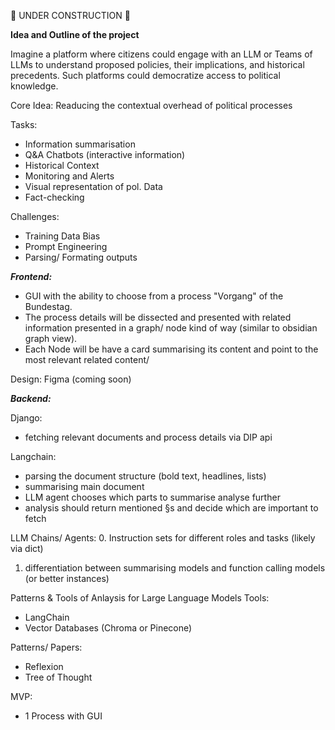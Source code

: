 🚧 UNDER CONSTRUCTION 🚧

**Idea and Outline of the project**

Imagine a platform where citizens could engage with an LLM or Teams of LLMs to understand proposed policies, their implications, and historical precedents. Such platforms could democratize access to political knowledge.

Core Idea: Readucing the contextual overhead of political processes

Tasks:
- Information summarisation
- Q&A Chatbots (interactive information)
- Historical Context
- Monitoring and Alerts
- Visual representation of pol. Data
- Fact-checking

Challenges:
- Training Data Bias
- Prompt Engineering
- Parsing/ Formating outputs

***Frontend:***
- GUI with the ability to choose from a process "Vorgang" of the Bundestag.
- The process details will be dissected and presented with related information presented in a graph/ node kind of way (similar to obsidian graph view).
- Each Node will be have a card summarising its content and point to the most relevant related content/

Design:
Figma (coming soon)


***Backend:***

Django:
- fetching relevant documents and process details via DIP api


Langchain:
- parsing the document structure (bold text, headlines, lists)
- summarising main document
- LLM agent chooses which parts to summarise analyse further
- analysis should return mentioned §s and decide which are important to fetch


LLM Chains/ Agents:
0. Instruction sets for different roles and tasks (likely via dict)
1. differentiation between summarising models and function calling models (or better instances)


Patterns & Tools of Anlaysis for Large Language Models
Tools: 
- LangChain
- Vector Databases (Chroma or Pinecone)

Patterns/ Papers:
- Reflexion
- Tree of Thought




MVP:
- 1 Process with GUI